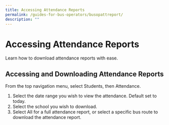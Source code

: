 ```yaml
---
title: Accessing Attendance Reports
permalink: /guides-for-bus-operators/busopattreport/
description: ""
---
```

# Accessing Attendance Reports

Learn how to download attendance reports with ease.

## Accessing and Downloading Attendance Reports

From the top navigation menu, select Students, then Attendance.

1. Select the date range you wish to view the attendance. Default set to today.
2. Select the school you wish to download.
3. Select All for a full attendance report, or select a specific bus route to download the attendance report.
